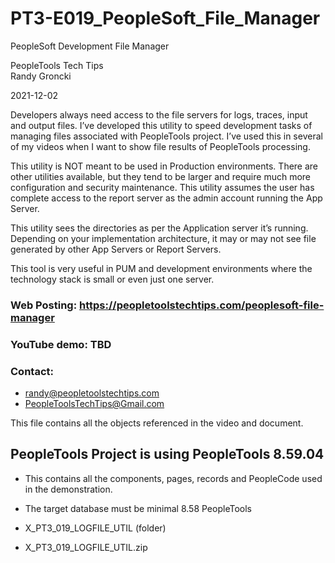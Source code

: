 # PT3-E019_PeopleSoft_File_Manager
PeopleSoft Development File Manager

PeopleTools Tech Tips    
Randy Groncki

2021-12-02

Developers always need access to the file servers for logs, traces, input and output files. I’ve developed this utility to speed development tasks of managing files associated with PeopleTools project. I’ve used this in several of my videos when I want to show file results of PeopleTools processing.

This utility is NOT meant to be used in Production environments. There are other utilities available, but they tend to be larger and require much more configuration and security maintenance. This utility assumes the user has complete access to the report server as the admin account running the App Server.

This utility sees the directories as per the Application server it’s running. Depending on your implementation architecture, it may or may not see file generated by other App Servers or Report Servers.

This tool is very useful in PUM and development environments where the technology stack is small or even just one server.

### Web Posting: https://peopletoolstechtips.com/peoplesoft-file-manager

### YouTube demo: TBD

### Contact:  
* randy@peopletoolstechtips.com  
* PeopleToolsTechTips@Gmail.com

This file contains all the objects referenced in the video and document.

## PeopleTools Project is using PeopleTools 8.59.04
  * This contains all the components, pages, records and PeopleCode used in the demonstration.
  * The target database must be minimal 8.58 PeopleTools

* X_PT3_019_LOGFILE_UTIL (folder)  
* X_PT3_019_LOGFILE_UTIL.zip  
